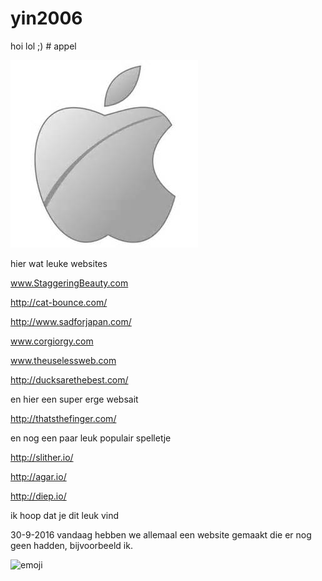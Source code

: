 # yin2006
hoi
 lol
 ;) # appel

![appel](appel.jpg)

hier wat leuke websites

www.StaggeringBeauty.com

http://cat-bounce.com/

http://www.sadforjapan.com/

www.corgiorgy.com

www.theuselessweb.com

http://ducksarethebest.com/

en hier een super erge websait

http://thatsthefinger.com/

en nog een paar leuk populair spelletje 

http://slither.io/

http://agar.io/

http://diep.io/

ik hoop dat je dit leuk vind 

 30-9-2016
vandaag hebben we allemaal een website gemaakt die er nog geen hadden,
bijvoorbeeld ik.

![emoji](emoji.jpg)




